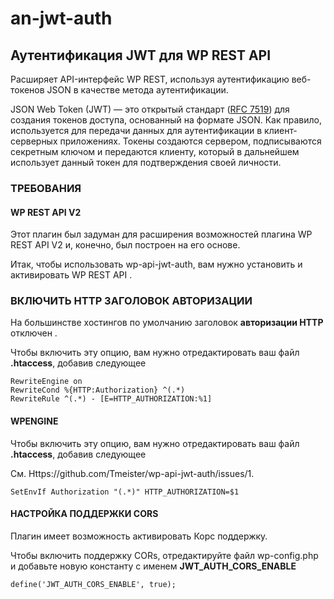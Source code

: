 # an-jwt-auth
## Аутентификация JWT для WP REST API

Расширяет API-интерфейс WP REST, используя аутентификацию веб-токенов JSON в качестве метода аутентификации.

JSON Web Token (JWT) — это открытый стандарт ([RFC 7519](https://tools.ietf.org/html/rfc7519)) для создания токенов доступа, основанный на формате JSON. Как правило, используется для передачи данных для аутентификации в клиент-серверных приложениях. Токены создаются сервером, подписываются секретным ключом и передаются клиенту, который в дальнейшем использует данный токен для подтверждения своей личности.

### ТРЕБОВАНИЯ

#### WP REST API V2

Этот плагин был задуман для расширения возможностей плагина WP REST API V2 и, конечно, был построен на его основе.

Итак, чтобы использовать wp-api-jwt-auth, вам нужно установить и активировать WP REST API .

### ВКЛЮЧИТЬ HTTP ЗАГОЛОВОК АВТОРИЗАЦИИ

На большинстве хостингов по умолчанию заголовок **авторизации HTTP** отключен .

Чтобы включить эту опцию, вам нужно отредактировать ваш файл **.htaccess**, добавив следующее

```
RewriteEngine on
RewriteCond %{HTTP:Authorization} ^(.*)
RewriteRule ^(.*) - [E=HTTP_AUTHORIZATION:%1]
```

#### WPENGINE

Чтобы включить эту опцию, вам нужно отредактировать ваш файл **.htaccess**, добавив следующее

См. Https://github.com/Tmeister/wp-api-jwt-auth/issues/1.

```
SetEnvIf Authorization "(.*)" HTTP_AUTHORIZATION=$1
```

#### НАСТРОЙКА ПОДДЕРЖКИ CORS

Плагин имеет возможность активировать Корс поддержку.

Чтобы включить поддержку CORs, отредактируйте файл wp-config.php и добавьте новую константу с именем **JWT_AUTH_CORS_ENABLE**

```
define('JWT_AUTH_CORS_ENABLE', true);
```
